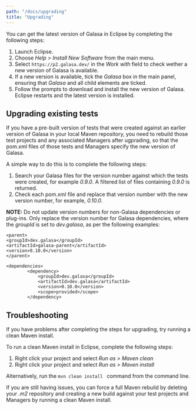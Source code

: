 ```yaml
---
path: "/docs/upgrading"
title: "Upgrading"
---
```


You can get the latest version of Galasa in Eclipse by completing the following steps:

1. Launch Eclipse. 
2. Choose *Help > Install New Software* from the main menu.
3. Select ```https://p2.galasa.dev/``` in the *Work with* field to check wether a new version of Galasa is available.
4. If a new version is available, tick the *Galasa* box in the main panel, ensuring that *Galasa* and all child elements are ticked.
5. Follow the prompts to download and install the new version of Galasa. Eclipse restarts and the latest version is installed.

## Upgrading existing tests

If you have a pre-built version of tests that were created against an earlier version of Galasa in your local Maven repository, you need to rebuild those test projects and any associated Managers after ugprading, so that the pom.xml files of those tests and Managers specify the new version of Galasa.


A simple way to do this is to complete the following steps: 

1. Search your Galasa files for the version number against which the tests were created, for example *0.9.0*. A filtered list of files containing *0.9.0* is returned. 
2. Check each pom.xml file and replace that version number with the new version number, for example, *0.10.0*. 

**NOTE:** Do not update version numbers for non-Galasa dependencies or plug-ins. Only replace the version number for Galasa dependencies, where the *groupId* is set to *dev.galasa*, as per the following examples:

```
<parent>
<groupId>dev.galasa</groupId>
<artifactId>galasa-parent</artifactId>
<version>0.10.0</version>
</parent>
```

```
<dependencies>
        <dependency>
            <groupId>dev.galasa</groupId>
            <artifactId>dev.galasa</artifactId>
            <version>0.10.0</version>
            <scope>provided</scope>
        </dependency>
```

## Troubleshooting

If you have problems after completing the steps for upgrading, try running a clean Maven install. 

To run a clean Maven install in Eclipse, complete the following steps: 

1. Right click your project and select *Run as > Maven clean*
2. Right click your project and select *Run as > Maven install* 

Alternatively, run the ```mvn clean install ``` command from the command line. 

If you are still having issues, you can force a full Maven rebuild by deleting your *.m2* repository and creating a new build against your test projects and Managers by running a clean Maven install.